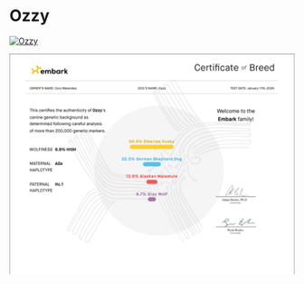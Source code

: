 # Ozzy

[![Ozzy](http://img.youtube.com/vi/yoOoVzVuJJk/0.jpg)](https://www.youtube.com/watch?v=yoOoVzVuJJk)


![image](./reports/certificate.png)

